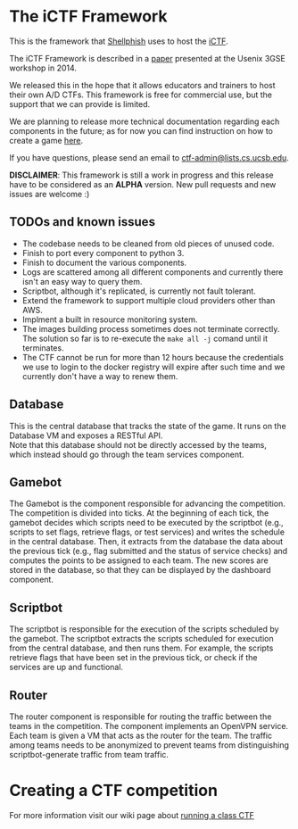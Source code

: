 # The iCTF Framework

This is the framework that [Shellphish](http://www.shellphish.net) uses to host the [iCTF](http://ictf.cs.ucsb.edu).

The iCTF Framework is described in a [paper](https://www.usenix.org/conference/3gse14/summit-program/presentation/vigna) presented at the Usenix 3GSE workshop in 2014. 

We released this in the hope that it allows educators and trainers to host their own A/D CTFs. 
This framework is free for commercial use, but the support that we can provide is limited.

We are planning to release more technical documentation regarding each components in the future; as for now you can find instruction on how to create a game [here](https://github.com/shellphish/ictf-framework/wiki/running-a-class-ctf). 

If you have questions, please send an email to ctf-admin@lists.cs.ucsb.edu. 

**DISCLAIMER**: This framework is still a work in progress and this release have to be considered as an **ALPHA** version. New pull requests and new issues are welcome :)

## TODOs and known issues

- The codebase needs to be cleaned from old pieces of unused code.
- Finish to port every component to python 3.
- Finish to document the various components.
- Logs are scattered among all different components and currently there isn't an easy way to query them.
- Scriptbot, although it's replicated, is currently not fault tolerant.
- Extend the framework to support multiple cloud providers other than AWS.
- Implment a built in resource monitoring system.
- The images building process sometimes does not terminate correctly. The solution so far is to re-execute the `make all -j` comand until it terminates.
- The CTF cannot be run for more than 12 hours because the credentials we use to login to the docker registry will expire after such time and we currently don't have a way to renew them.

## Database

This is the central database that tracks the state of the game. 
It runs on the Database VM and exposes a RESTful API.  
Note that this database should not be directly accessed by the teams, which instead should go through the team services component.   

## Gamebot

The Gamebot is the component responsible for advancing the competition. 
The competition is divided into ticks. 
At the beginning of each tick, the gamebot decides which scripts need to be executed by the scriptbot (e.g., scripts to set flags, retrieve flags, or test services) and writes the schedule in the central database. 
Then, it extracts from the database the data about the previous tick (e.g., flag submitted and the status of service checks) and computes the points to be assigned to each team. 
The new scores are stored in the database, so that they can be displayed by the dashboard component. 

## Scriptbot

The scriptbot is responsible for the execution of the scripts scheduled by the gamebot. 
The scriptbot extracts the scripts scheduled for execution from the central database, and then runs them. 
For example, the scripts retrieve flags that have been set in the previous tick, or check if the services are up and functional. 

## Router

The router component is responsible for routing the traffic between the teams in the competition. 
The component implements an OpenVPN service. Each team is given a VM that acts as the router for the team.
The traffic among teams needs to be anonymized to prevent teams from distinguishing scriptbot-generate traffic from team traffic.

# Creating a CTF competition

For more information visit our wiki page about [running a class CTF](https://github.com/shellphish/ictf-framework/wiki/running-a-class-ctf)

